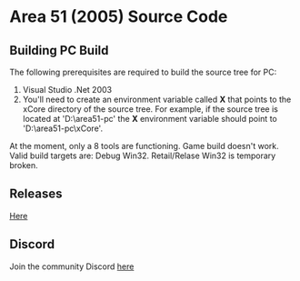 # Area 51 (2005) Source Code

## Building PC Build

The following prerequisites are required to build the source tree for PC:

1. Visual Studio .Net 2003
3. You'll need to create an environment variable called **X** that points to the xCore directory of the source tree. For example, if the source tree is located at 'D:\area51-pc' the **X** environment variable should point to 'D:\area51-pc\xCore'.

At the moment, only a 8 tools are functioning. Game build doesn't work. Valid build targets are: Debug Win32. Retail/Relase Win32 is temporary broken.

## Releases

[Here](https://github.com/ProjectDreamland/area51/releases/)

## Discord

Join the community Discord [here](https://discord.gg/7gGhFSjxsq)
